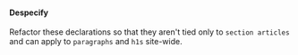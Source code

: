 #### Despecify
Refactor these declarations so that they aren't tied only to `section articles` and can apply to `paragraphs` and `h1s` site-wide.
